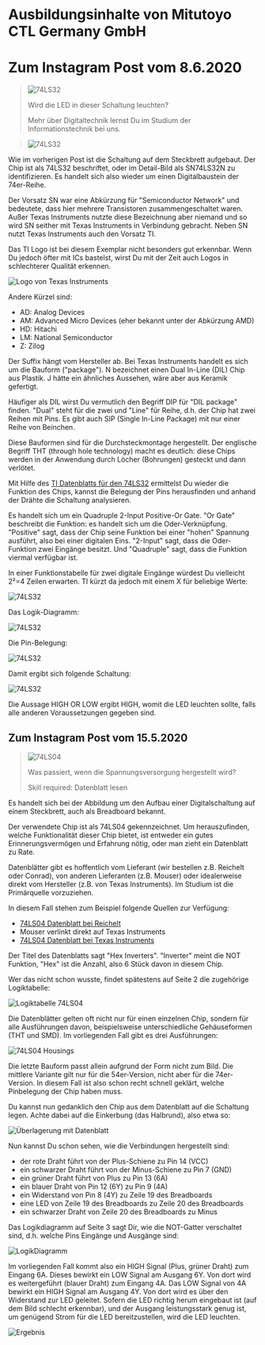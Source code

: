 # Ausbildungsinhalte von Mitutoyo CTL Germany GmbH

# Zum Instagram Post vom 8.6.2020

> ![74LS32](https://raw.githubusercontent.com/mitutoyo-ctl/mitutoyo-ctl.github.io/master/electronics/74ls32/74ls32.jpg)
> 
> Wird die LED in dieser Schaltung leuchten?
> 
> Mehr über Digitaltechnik lernst Du im Studium der Informationstechnik bei uns.



> ![74LS32](https://raw.githubusercontent.com/mitutoyo-ctl/mitutoyo-ctl.github.io/master/electronics/74ls32/74ls32-detail.jpg)

Wie im vorherigen Post ist die Schaltung auf dem Steckbrett aufgebaut. Der Chip ist als 74LS32 beschriftet, oder im Detail-Bild als SN74LS32N zu identifizieren. Es handelt sich also wieder um einen Digitalbaustein der 74er-Reihe.

Der Vorsatz SN war eine Abkürzung für "Semiconductor Network" und bedeutete, dass hier mehrere Transistoren zusammengeschaltet waren. Außer Texas Instruments nutzte diese Bezeichnung aber niemand und so wird SN seither mit Texas Instruments in Verbindung gebracht. Neben SN nutzt Texas Instruments auch den Vorsatz TI. 

Das TI Logo ist bei diesem Exemplar nicht besonders gut erkennbar. Wenn Du jedoch öfter mit ICs bastelst, wirst Du mit der Zeit auch Logos in schlechterer Qualität erkennen.

![Logo von Texas Instruments](https://raw.githubusercontent.com/mitutoyo-ctl/mitutoyo-ctl.github.io/master/electronics/74ls32/ti-logo.png)

Andere Kürzel sind:
* AD: Analog Devices
* AM: Advanced Micro Devices (eher bekannt unter der Abkürzung AMD)
* HD: Hitachi
* LM: National Semiconductor
* Z: Zilog

Der Suffix hängt vom Hersteller ab. Bei Texas Instruments handelt es sich um die Bauform ("package"). N bezeichnet einen Dual In-Line (DIL) Chip aus Plastik. J hätte ein ähnliches Aussehen, wäre aber aus Keramik gefertigt.

Häufiger als DIL wirst Du vermutlich den Begriff DIP für "DIL package" finden. "Dual" steht für die zwei und "Line" für Reihe, d.h. der Chip hat zwei Reihen mit Pins. Es gibt auch SIP (Single In-Line Package) mit nur einer Reihe von Beinchen.

Diese Bauformen sind für die Durchsteckmontage hergestellt. Der englische Begriff THT (through hole technology) macht es deutlich: diese Chips werden in der Anwendung durch Löcher (Bohrungen) gesteckt und dann verlötet.

Mit Hilfe des [TI Datenblatts für den 74LS32](http://www.ti.com/lit/ds/symlink/sn74ls32.pdf?HQS=TI-null-null-mousermode-df-pf-null-wwe&ts=1591626690153) ermittelst Du wieder die Funktion des Chips, kannst die Belegung der Pins herausfinden und anhand der Drähte die Schaltung analysieren.

Es handelt sich um ein Quadruple 2-Input Positive-Or Gate. "Or Gate" beschreibt die Funktion: es handelt sich um die Oder-Verknüpfung. "Positive" sagt, dass der Chip seine Funktion bei einer "hohen" Spannung ausführt, also bei einer digitalen Eins. "2-Input" sagt, dass die Oder-Funktion zwei Eingänge besitzt. Und "Quadruple" sagt, dass die Funktion viermal verfügbar ist. 

In einer Funktionstabelle für zwei digitale Eingänge würdest Du vielleicht 2²=4 Zeilen erwarten. TI kürzt da jedoch mit einem X für beliebige Werte:

![74LS32](https://raw.githubusercontent.com/mitutoyo-ctl/mitutoyo-ctl.github.io/master/electronics/74ls32/74ls32-function-table.png)

Das Logik-Diagramm:

![74LS32](https://raw.githubusercontent.com/mitutoyo-ctl/mitutoyo-ctl.github.io/master/electronics/74ls32/74ls32-logic-diagram.png)

Die Pin-Belegung:

![74LS32](https://raw.githubusercontent.com/mitutoyo-ctl/mitutoyo-ctl.github.io/master/electronics/74ls32/74ls32-pins.png)

Damit ergibt sich folgende Schaltung:

![74LS32](https://raw.githubusercontent.com/mitutoyo-ctl/mitutoyo-ctl.github.io/master/electronics/74ls32/74ls32-schematics.png)

Die Aussage HIGH OR LOW ergibt HIGH, womit die LED leuchten sollte, falls alle anderen Voraussetzungen gegeben sind.

## Zum Instagram Post vom 15.5.2020

> ![74LS04](https://raw.githubusercontent.com/mitutoyo-ctl/mitutoyo-ctl.github.io/master/electronics/74ls04/74LS04.jpg)
>
> Was passiert, wenn die Spannungsversorgung hergestellt wird?
>
> Skill required: Datenblatt lesen

Es handelt sich bei der Abbildung um den Aufbau einer Digitalschaltung auf einem Steckbrett, auch als Breadboard bekannt.

Der verwendete Chip ist als 74LS04 gekennzeichnet. Um herauszufinden, welche Funktionalität dieser Chip bietet, ist entweder ein gutes Erinnerungsvermögen und Erfahrung nötig, oder man zieht ein Datenblatt zu Rate.

Datenblätter gibt es hoffentlich vom Lieferant (wir bestellen z.B. Reichelt oder Conrad), von anderen Lieferanten (z.B. Mouser) oder idealerweise direkt vom Hersteller (z.B. von Texas Instruments). Im Studium ist die Primärquelle vorzuziehen.

In diesem Fall stehen zum Beispiel folgende Quellen zur Verfügung:

* [74LS04 Datenblatt bei Reichelt](https://cdn-reichelt.de/documents/datenblatt/A200/IX645506.pdf)
* Mouser verlinkt direkt auf Texas Instruments
* [74LS04 Datenblatt bei Texas Instruments](http://www.ti.com/lit/ds/symlink/sn74ls04.pdf?HQS=TI-null-null-mousermode-df-pf-null-wwe&ts=1589539758225)

Der Titel des Datenblatts sagt "Hex Inverters". "Inverter" meint die NOT Funktion, "Hex" ist die Anzahl, also 6 Stück davon in diesem Chip.

Wer das nicht schon wusste, findet spätestens auf Seite 2 die zugehörige Logiktabelle:

![Logiktabelle 74LS04](https://raw.githubusercontent.com/mitutoyo-ctl/mitutoyo-ctl.github.io/master/electronics/74ls04/74LS04-function-table.png)

Die Datenblätter gelten oft nicht nur für einen einzelnen Chip, sondern für alle Ausführungen davon, beispielsweise unterschiedliche Gehäuseformen (THT und SMD). Im vorliegenden Fall gibt es drei Ausführungen:

![74LS04 Housings](https://raw.githubusercontent.com/mitutoyo-ctl/mitutoyo-ctl.github.io/master/electronics/74ls04/74LS04-housings.png)

Die letzte Bauform passt allein aufgrund der Form nicht zum Bild. Die mittlere Variante gilt nur für die 54er-Version, nicht aber für die 74er-Version. In diesem Fall ist also schon recht schnell geklärt, welche Pinbelegung der Chip haben muss.

Du kannst nun gedanklich den Chip aus dem Datenblatt auf die Schaltung legen. Achte dabei auf die Einkerbung (das Halbrund), also etwa so:

![Überlagerung mit Datenblatt](https://raw.githubusercontent.com/mitutoyo-ctl/mitutoyo-ctl.github.io/master/electronics/74ls04/74LS04-explained.jpg)

Nun kannst Du schon sehen, wie die Verbindungen hergestellt sind:

* der rote Draht führt von der Plus-Schiene zu Pin 14 (VCC)
* ein schwarzer Draht führt von der Minus-Schiene zu Pin 7 (GND)
* ein grüner Draht führt von Plus zu Pin 13 (6A)
* ein blauer Draht von Pin 12 (6Y) zu Pin 9 (4A)
* ein Widerstand von Pin 8 (4Y) zu Zeile 19 des Breadboards
* eine LED von Zeile 19 des Breadboards zu Zeile 20 des Breadboards
* ein schwarzer Draht von Zeile 20 des Breadboards zu Minus

Das Logikdiagramm auf Seite 3 sagt Dir, wie die NOT-Gatter verschaltet sind, d.h. welche Pins Eingänge und Ausgänge sind:

![LogikDiagramm](https://raw.githubusercontent.com/mitutoyo-ctl/mitutoyo-ctl.github.io/master/electronics/74ls04/74LS04-logicdiagram.png)

Im vorliegenden Fall kommt also ein HIGH Signal (Plus, grüner Draht) zum Eingang 6A. 
Dieses bewirkt ein LOW Signal am Ausgang 6Y. Von dort wird es weitergeführt (blauer Draht) zum Eingang 4A.
Das LOW Signal von 4A bewirkt ein HIGH Signal am Ausgang 4Y. Von dort wird es über den Widerstand zur LED geleitet.
Sofern die LED richtig herum eingebaut ist (auf dem Bild schlecht erkennbar), und der Ausgang leistungsstark genug ist, um genügend Strom für die LED bereitzustellen, wird die LED leuchten.

![Ergebnis](https://raw.githubusercontent.com/mitutoyo-ctl/mitutoyo-ctl.github.io/master/electronics/74ls04/74LS04-solution.jpg)